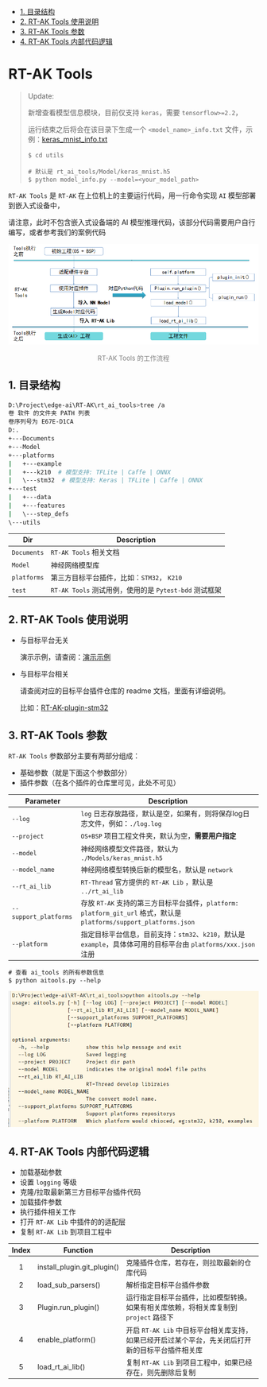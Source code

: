 - [1. 目录结构](#1.-目录结构)
- [2. RT-AK Tools 使用说明](#2.-RT-AK-Tools-使用说明)
- [3. RT-AK Tools 参数](#3.-RT-AK-Tools-参数)
- [4. RT-AK Tools 内部代码逻辑](#4.-RT-AK-Tools-内部代码逻辑)

# RT-AK Tools

> Update: 
>
> 新增查看模型信息模块，目前仅支持 `keras`，需要 `tensorflow>=2.2`，
>
> 运行结束之后将会在该目录下生成一个 `<model_name>_info.txt` 文件，示例：[keras_mnist_info.txt](./utils/keras_mnist_info.txt)
>
> ```shell
> $ cd utils
> 
> # 默认是 rt_ai_tools/Model/keras_mnist.h5
> $ python model_info.py --model=<your_model_path>
> ```

`RT-AK Tools` 是 `RT-AK` 在上位机上的主要运行代码，用一行命令实现 `AI` 模型部署到嵌入式设备中，

请注意，此时不包含嵌入式设备端的 AI 模型推理代码，该部分代码需要用户自行编写，或者参考我们的案例代码


![20210331183423](./Documents/imgs/20210331183423.png)

<center><font size=2 color="gray">RT-AK Tools 的工作流程</font></center>

## 1. 目录结构

```bash
D:\Project\edge-ai\RT-AK\rt_ai_tools>tree /a
卷 软件 的文件夹 PATH 列表
卷序列号为 E67E-D1CA
D:.
+---Documents
+---Model
+---platforms
|   +---example
|   +---k210  # 模型支持: TFLite | Caffe | ONNX
|   \---stm32  # 模型支持: Keras | TFLite | Caffe | ONNX
+---test
|   +---data
|   +---features
|   \---step_defs
\---utils
```

| Dir         | Description                                            |
| ----------- | ------------------------------------------------------ |
| `Documents` | `RT-AK Tools` 相关文档                                 |
| `Model`     | 神经网络模型库                                         |
| `platforms` | 第三方目标平台插件，比如：`STM32`， `K210`             |
| `test`      | `RT-AK Tools` 测试用例，使用的是 `Pytest-bdd` 测试框架 |

## 2. RT-AK Tools 使用说明

- 与目标平台无关

  演示示例，请查阅：[演示示例](https://github.com/RT-Thread/RT-AK/tree/main/RT-AK#3-%E6%BC%94%E7%A4%BA%E7%A4%BA%E4%BE%8B)

- 与目标平台相关

  请查阅对应的目标平台插件仓库的 readme 文档，里面有详细说明。

  比如：[RT-AK-plugin-stm32](https://github.com/RT-Thread/RT-AK-plugin-stm32)

## 3. RT-AK Tools 参数

`RT-AK Tools` 参数部分主要有两部分组成：

- 基础参数（就是下面这个参数部分）
- 插件参数（在各个插件的仓库里可见，此处不可见）

| Parameter             | Description                                                  |
| --------------------- | ------------------------------------------------------------ |
| `--log`               | `log` 日志存放路径，默认是空，如果有，则将保存log日志文件，例如：`./log.log` |
| `--project`           | `OS+BSP` 项目工程文件夹，默认为空，**需要用户指定**          |
| `--model`             | 神经网络模型文件路径，默认为 `./Models/keras_mnist.h5`       |
| `--model_name`        | 神经网络模型转换后新的模型名，默认是 `network`               |
| `--rt_ai_lib`         | `RT-Thread` 官方提供的 `RT-AK Lib` ，默认是 `../rt_ai_lib`   |
| `--support_platforms` | 存放 `RT-AK` 支持的第三方目标平台插件，`platform: platform_git_url` 格式，默认是`platforms/support_platforms.json` |
| `--platform`          | 指定目标平台信息，目前支持：`stm32`、`k210`，默认是 `example`，具体体可用的目标平台由 `platforms/xxx.json` 注册 |

```shell
# 查看 ai_tools 的所有参数信息
$ python aitools.py --help
```

![20210414173800](./Documents/imgs/20210414173800.png)

## 4. RT-AK Tools 内部代码逻辑

- 加载基础参数
- 设置 `logging` 等级
- 克隆/拉取最新第三方目标平台插件代码
- 加载插件参数
- 执行插件相关工作
- 打开 `RT-AK Lib` 中插件的的适配层
- 复制 `RT-AK Lib` 到项目工程中

| Index | Function                    | Description                                                  |
| :---: | --------------------------- | ------------------------------------------------------------ |
|   1   | install_plugin.git_plugin() | 克隆插件仓库，若存在，则拉取最新的仓库代码                   |
|   2   | load_sub_parsers()          | 解析指定目标平台插件参数                                     |
|   3   | Plugin.run_plugin()         | 运行指定目标平台插件，比如模型转换。如果有相关库依赖，将相关库复制到 `project` 路径下 |
|   4   | enable_platform()           | 开启 `RT-AK Lib` 中目标平台相关库支持，如果已经开启过某个平台，先关闭后打开新的目标平台插件相关库 |
|   5   | load_rt_ai_lib()            | 复制 `RT-AK Lib` 到项目工程中，如果已经存在，则先删除后复制  |


